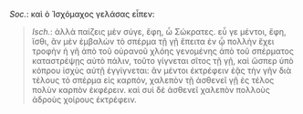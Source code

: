 

*Soc.*: καὶ ὁ Ἰσχόμαχος γελάσας εἶπεν:



>  *Isch.*: ἀλλὰ παίζεις μὲν σύγε, ἔφη, ὦ Σώκρατες. εὖ γε μέντοι, ἔφη, ἴσθι, ἂν μὲν ἐμβαλὼν τὸ σπέρμα τῇ γῇ ἔπειτα ἐν ᾧ πολλὴν ἔχει τροφὴν ἡ γῆ ἀπὸ τοῦ οὐρανοῦ χλόης γενομένης ἀπὸ τοῦ σπέρματος καταστρέψῃς αὐτὸ πάλιν, τοῦτο γίγνεται σῖτος τῇ γῇ, καὶ ὥσπερ ὑπὸ κόπρου ἰσχὺς αὐτῇ ἐγγίγνεται: ἂν μέντοι ἐκτρέφειν ἐᾷς τὴν γῆν διὰ τέλους τὸ σπέρμα εἰς καρπόν, χαλεπὸν τῇ ἀσθενεῖ γῇ ἐς τέλος πολὺν καρπὸν ἐκφέρειν. καὶ συὶ δὲ ἀσθενεῖ χαλεπὸν πολλοὺς ἁδροὺς χοίρους ἐκτρέφειν.